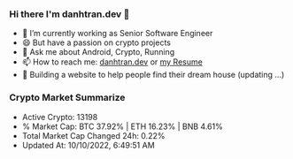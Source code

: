 ### Hi there I'm danhtran.dev 👋

- 🔭 I’m currently working as Senior Software Engineer
- 😄 But have a passion on crypto projects
- 💬 Ask me about Android, Crypto, Running 
- 📫 How to reach me: <a href="https://danhtran.dev" target="_blank">danhtran.dev</a> or <a href="Developer-Resume.pdf" target="_blank">my Resume</a>
- 🌱 Building a website to help people find their dream house (updating ...)

### Crypto Market Summarize
- Active Crypto: 13198
- % Market Cap: BTC 37.92% | ETH 16.23% | BNB 4.61%
- Total Market Cap Changed 24h: 0.22%
- Updated At: 10/10/2022, 6:49:51 AM
